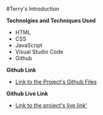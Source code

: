#Terry's Introduction

**Technolgies and Techniques Used**

- HTML
- CSS
- JavaScript
- Visual Studio Code
- Github

**Github Link**

- [Link to the Project's Github Files](https://github.com/MorYitz/Team9-code-jam)

**Github Live Link**

- [Link to the project's live link'](https://moryitz.github.io/Team9-code-jam/)
